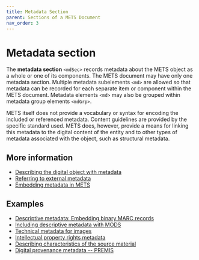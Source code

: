 ```yaml
---
title: Metadata Section
parent: Sections of a METS Document
nav_order: 3
---
```

# Metadata section

The **metadata section** `<mdSec>` records metadata about the METS object as a whole or one of its components. The METS document may have only one metadata section. Multiple metadata subelements `<md>` are allowed so that metadata can be recorded for each separate item or component within the METS document. Metadata elements `<md>` may also be grouped within metadata group elements `<mdGrp>`.

METS itself does not provide a vocabulary or syntax for encoding the included or referenced metadata. Content guidelines are provided by the specific standard used. METS does, however, provide a means for linking this metadata to the digital content of the entity and to other types of metadata associated with the object, such as structural metadata.

## More information
* [Describing the digital object with metadata](../howto/md.md)
* [Referring to external metadata](../howto/mdRef.md)
* [Embedding metadata in METS](../howto/mdWrap.md)

## Examples
* [Descriptive metadata: Embedding binary MARC records](../howto/binary_marc.md)
* [Including descriptive metadata with MODS](../howto/mods.md)
* [Technical metadata for images](../howto/technical_metadata.md)
* [Intellectual property rights metadata](../howto/mets_rights.md)
* [Describing characteristics of the source material](../howto/source_metadata.md)
* [Digital provenance metadata -- PREMIS](../howto/premis.md)
